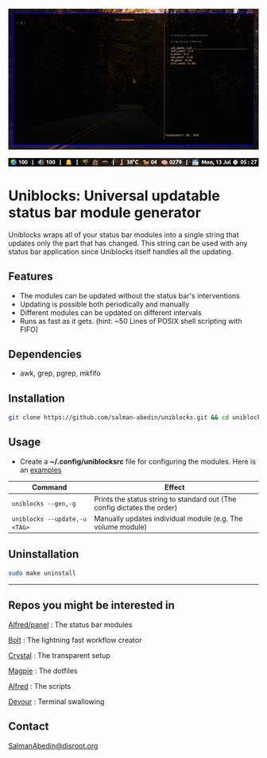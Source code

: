 ![](preview.gif)

![](screenshot.png)

# Uniblocks: Universal updatable status bar module generator

Uniblocks wraps all of your status bar modules into a single string that updates only the part that has changed. This string can be used with any status bar application since Uniblocks itself handles all the updating.

## Features

-  The modules can be updated without the status bar's interventions
-  Updating is possible both periodically and manually
-  Different modules can be updated on different intervals
-  Runs as fast as it gets. (hint: ~50 Lines of POSIX shell scripting with FIFO)

## Dependencies

-  awk, grep, pgrep, mkfifo

## Installation

```sh
git clone https://github.com/salman-abedin/uniblocks.git && cd uniblocks && sudo make install
```

## Usage

-  Create a **~/.config/uniblocksrc** file for configuring the modules.
   Here is an [examples](https://github.com/salman-abedin/uniblocks/blob/master/example_config)

| Command                       | Effect                                                                   |
| ----------------------------- | ------------------------------------------------------------------------ |
| `uniblocks --gen,-g`          | Prints the status string to standard out (The config dictates the order) |
| `uniblocks --update,-u <TAG>` | Manually updates individual module (e.g. The volume module)              |

## Uninstallation

```sh
sudo make uninstall
```

---

## Repos you might be interested in

[Alfred/panel](https://github.com/salman-abedin/alfred/blob/master/panel.sh)
: The status bar modules

[Bolt](https://github.com/salman-abedin/bolt)
: The lightning fast workflow creator

[Crystal](https://github.com/salman-abedin/crystal)
: The transparent setup

[Magpie](https://github.com/salman-abedin/magpie)
: The dotfiles

[Alfred](https://github.com/salman-abedin/alfred)
: The scripts

[Devour](https://github.com/salman-abedin/devour)
: Terminal swallowing

## Contact

SalmanAbedin@disroot.org
